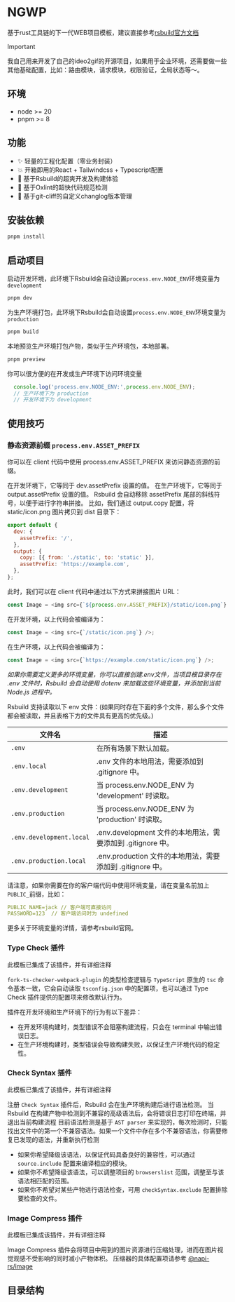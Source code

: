 # NGWP

基于rust工具链的下一代WEB项目模板，建议直接参考[rsbuild官方文档](https://www.rspack.dev/zh/)

> [!IMPORTANT]
> 我自己用来开发了自己的ideo2gif的开源项目，如果用于企业环境，还需要做一些其他基础配置，比如：路由模块，请求模块，权限验证，全局状态等～。

## 环境

- node >= 20
- pnpm >= 8

## 功能

- ✨ 轻量的工程化配置（零业务封装）
- 💥 开箱即用的React + Tailwindcss + Typescript配置
- 💫 基于Rsbuild的超爽开发及构建体验
- 🧨 基于Oxlint的超快代码规范检测
- 💖 基于git-cliff的自定义changlog版本管理

## 安装依赖

```bash
pnpm install
```

## 启动项目

启动开发环境，此环境下Rsbuild会自动设置`process.env.NODE_ENV`环境变量为`development`

```bash
pnpm dev
```

为生产环境打包，此环境下Rsbuild会自动设置`process.env.NODE_ENV`环境变量为`production`

```bash
pnpm build
```

本地预览生产环境打包产物，类似于生产环境包，本地部署。

```bash
pnpm preview
```

你可以很方便的在开发或生产环境下访问环境变量

```javascript
  console.log('process.env.NODE_ENV:',process.env.NODE_ENV);
  // 生产环境下为 production
  // 开发环境下为 development
```

## 使用技巧

### 静态资源前缀 `process.env.ASSET_PREFIX`

你可以在 client 代码中使用 process.env.ASSET_PREFIX 来访问静态资源的前缀。

在开发环境下，它等同于 dev.assetPrefix 设置的值。
在生产环境下，它等同于 output.assetPrefix 设置的值。
Rsbuild 会自动移除 assetPrefix 尾部的斜线符号，以便于进行字符串拼接。
比如，我们通过 output.copy 配置，将 static/icon.png 图片拷贝到 dist 目录下：

```javascript
export default {
  dev: {
    assetPrefix: '/',
  },
  output: {
    copy: [{ from: './static', to: 'static' }],
    assetPrefix: 'https://example.com',
  },
};
```

此时，我们可以在 client 代码中通过以下方式来拼接图片 URL：

```javascript
const Image = <img src={`${process.env.ASSET_PREFIX}/static/icon.png`} />;
```

在开发环境，以上代码会被编译为：

```javascript
const Image = <img src={`/static/icon.png`} />;
```

在生产环境，以上代码会被编译为：

```javascript
const Image = <img src={`https://example.com/static/icon.png`} />;
```

*如果你需要定义更多的环境变量，你可以直接创建.env文件，当项目根目录存在 .env 文件时，Rsbuild 会自动使用 dotenv 来加载这些环境变量，并添加到当前 Node.js 进程中。*

Rsbuild 支持读取以下 env 文件：(如果同时存在下面的多个文件，那么多个文件都会被读取，并且表格下方的文件具有更高的优先级。)

|文件名|描述|
|-------------|--------------|
|`.env`|在所有场景下默认加载。|
|`.env.local`|.env 文件的本地用法，需要添加到 .gitignore 中。|
|`.env.development`|当 process.env.NODE_ENV 为 'development' 时读取。|
|`.env.production`|当 process.env.NODE_ENV 为 'production' 时读取。|
|`.env.development.local`|.env.development 文件的本地用法，需要添加到 .gitignore 中。|
|`.env.production.local`|.env.production 文件的本地用法，需要添加到 .gitignore 中。|

请注意，如果你需要在你的客户端代码中使用环境变量，请在变量名前加上`PUBLIC_`前缀，比如：

```yaml
PUBLIC_NAME=jack // 客户端可直接访问
PASSWORD=123  // 客户端访问时为 undefined
```

更多关于环境变量的详情，请参考rsbuild官网。

### Type Check 插件

此模板已集成了该插件，并有详细注释

`fork-ts-checker-webpack-plugin` 的类型检查逻辑与 `TypeScript` 原生的 `tsc` 命令基本一致，它会自动读取 `tsconfig.json` 中的配置项，也可以通过 Type Check 插件提供的配置项来修改默认行为。

插件在开发环境和生产环境下的行为有以下差异：

- 在开发环境构建时，类型错误不会阻塞构建流程，只会在 terminal 中输出错误日志。
- 在生产环境构建时，类型错误会导致构建失败，以保证生产环境代码的稳定性。

### Check Syntax 插件

此模板已集成了该插件，并有详细注释

注册 `Check Syntax` 插件后，Rsbuild 会在生产环境构建后进行语法检测。
当 Rsbuild 在构建产物中检测到不兼容的高级语法后，会将错误日志打印在终端，并退出当前构建流程
目前语法检测是基于 `AST parser` 来实现的，每次检测时，只能找出文件中的第一个不兼容语法。如果一个文件中存在多个不兼容语法，你需要修复已发现的语法，并重新执行检测

- 如果你希望降级该语法，以保证代码具备良好的兼容性，可以通过 `source.include` 配置来编译相应的模块。
- 如果你不希望降级该语法，可以调整项目的 `browserslist` 范围，调整至与该语法相匹配的范围。
- 如果你不希望对某些产物进行语法检查，可用 `checkSyntax.exclude` 配置排除要检查的文件。

### Image Compress 插件

此模板已集成该插件，并有详细注释

Image Compress 插件会将项目中用到的图片资源进行压缩处理，进而在图片视觉观感不受影响的同时减小产物体积。
压缩器的具体配置项请参考 [@napi-rs/image](https://image.napi.rs/docs)

## 目录结构
